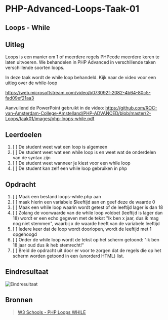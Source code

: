 # PHP-Advanced-Loops-Taak-01


## Loops - While


## Uitleg

Loops is een manier om 1 of meerdere regels PHPcode meerdere keren te laten uitvoeren. We behandelen in PHP Advanced in verschillende taken verschillende soorten loops. 

In deze taak wordt de while loop behandeld. Kijk naar de video voor een uitleg over de while-loop

https://web.microsoftstream.com/video/b073092f-2082-4b64-80c5-fad09ef21aa3

Aanvullend de PowerPoint gebruikt in de video:
https://github.com/ROC-van-Amsterdam-College-Amstelland/PHP-ADVANCED/blob/master/2-Loops/taak01/images/php-loops-while.pdf

## Leerdoelen

1. [ ] De student weet wat een loop is algemeen
2. [ ] De student weet wat een while loop is en weet wat de onderdelen van de syntax zijn
3. [ ] De student weet wanneer je kiest voor een while loop
4. [ ] De student kan zelf een while loop gebruiken in php

## Opdracht

1. [ ] Maak een bestand loops-while.php aan
2. [ ] maak hierin een variabele $leeftijd aan en geef deze de waarde 0
3. [ ] Maak een while loop waarin wordt getest of de leeftijd lager is dan 18
4. [ ] Zolang de voorwaarde van de while loop voldoet (leeftijd is lager dan 18) wordt er een echo gegeven met de tekst "Ik ben x jaar, dus ik mag nog niet stemmen", waarbij x de waarde heeft van de variabele leeftijd
5. [ ] Iedere keer dat de loop wordt doorlopen, wordt de leeftijd met 1 opgehoogd
6. [ ] Onder de while loop wordt de tekst op het scherm getoond: "Ik ben 18 jaar oud dus ik heb stemrecht!"
7. [ ] Breid de opdracht uit door er voor te zorgen dat de regels die op het scherm worden getoond in een (unorderd HTML) list. 

## Eindresultaat

![Eindresultaat](https://github.com/ROC-van-Amsterdam-College-Amstelland/PHP-ADVANCED/blob/master/2-Loops/taak01/images/resultaat.png)

## Bronnen
> [W3 Schools - PHP Loops WHILE](https://www.w3schools.com/php/php_looping_while.asp)


<!--- ------------ DIT COMMENTAAR LATEN STAAN AUB ------------
------------------ ------------------------------ ------------
------------------ eagle ref:58932749
------------------ ------------------------------ ------------
------------------ DIT COMMENTAAR LATEN STAAN AUB -------- -->